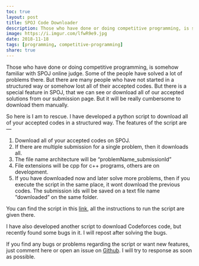 ```yaml
---  
toc: true  
layout: post  
title: SPOJ Code Downloader  
description: Those who have done or doing competitive programming, is somehow familiar with SPOJ online judge...  
image: https://i.imgur.com/lfwR9e9.jpg  
date: 2018-11-18  
tags: [programming, competitive-programming]  
share: true  
---  
```

  
Those who have done or doing competitive programming, is somehow familiar with SPOJ online judge. Some of the people have solved a lot of problems there. But there are many people who have not started in a structured way or somehow lost all of their accepted codes. But there is a special feature in SPOJ, that we can see or download all of our accepted solutions from our submission page. But it will be really cumbersome to download them manually.  
  
So here is I am to rescue. I have developed a python script to download all of your accepted codes in a structured way. The features of the script are —  
  
1. Download all of your accepted codes on SPOJ.  
2. If there are multiple submission for a single problem, then it downloads all.  
3. The file name architecture will be “problemName_submissionId”  
4. File extensions will be cpp for c++ programs, others are on development.  
5. If you have downloaded now and later solve more problems, then if you execute the script in the same place, it wont download the previous codes. The submission ids will be saved on a text file name “downloaded” on the same folder.  
  
You can find the script in this [link](https://github.com/dipta007/spoj-code-downloader), all the instructions to run the script are given there.  
  
I have also developed another script to download Codeforces code, but recently found some bugs in it. I will repost after solving the bugs.  
  
If you find any bugs or problems regarding the script or want new features, just comment here or open an issue on [Github](https://github.com/dipta007/spoj-code-downloader/issues). I will try to response as soon as possible.  
